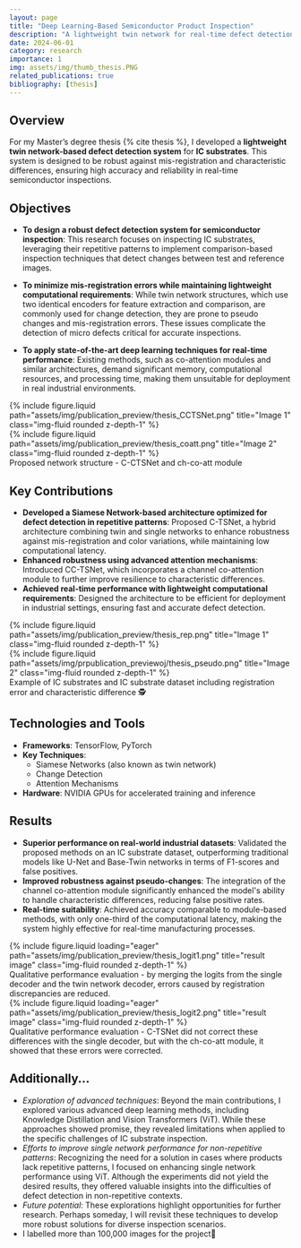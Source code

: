 ```yaml
---
layout: page
title: "Deep Learning-Based Semiconductor Product Inspection"
description: "A lightweight twin network for real-time defect detection in semiconductor IC substrates."
date: 2024-06-01
category: research
importance: 1
img: assets/img/thumb_thesis.PNG
related_publications: true
bibliography: [thesis]
---
```


## Overview

For my Master’s degree thesis {% cite thesis %}, I developed a **lightweight twin network-based defect detection system** for **IC substrates**. This system is designed to be robust against mis-registration and characteristic differences, ensuring high accuracy and reliability in real-time semiconductor inspections.

## Objectives

- **To design a robust defect detection system for semiconductor inspection**: This research focuses on inspecting IC substrates, leveraging their repetitive patterns to implement comparison-based inspection techniques that detect changes between test and reference images.

- **To minimize mis-registration errors while maintaining lightweight computational requirements**: While twin network structures, which use two identical encoders for feature extraction and comparison, are commonly used for change detection, they are prone to pseudo changes and mis-registration errors. These issues complicate the detection of micro defects critical for accurate inspections.

- **To apply state-of-the-art deep learning techniques for real-time performance**: Existing methods, such as co-attention modules and similar architectures, demand significant memory, computational resources, and processing time, making them unsuitable for deployment in real industrial environments.

<div class="row justify-content-center">
  <div class="col-auto">
    {% include figure.liquid path="assets/img/publication_preview/thesis_CCTSNet.png" title="Image 1" class="img-fluid rounded z-depth-1" %}
  </div>
  <div class="col-auto">
    {% include figure.liquid path="assets/img/publication_preview/thesis_coatt.png" title="Image 2" class="img-fluid rounded z-depth-1" %}
  </div>
</div>
<div class="caption">
    Proposed network structure - C-CTSNet and ch-co-att module
    
</div>

## Key Contributions

- **Developed a Siamese Network-based architecture optimized for defect detection in repetitive patterns**: Proposed C-TSNet, a hybrid architecture combining twin and single networks to enhance robustness against mis-registration and color variations, while maintaining low computational latency.
- **Enhanced robustness using advanced attention mechanisms**: Introduced CC-TSNet, which incorporates a channel co-attention module to further improve resilience to characteristic differences.
- **Achieved real-time performance with lightweight computational requirements**: Designed the architecture to be efficient for deployment in industrial settings, ensuring fast and accurate defect detection.

<div class="row justify-content-center">
  <div class="col-auto">
    {% include figure.liquid path="assets/img/publication_preview/thesis_rep.png" title="Image 1" class="img-fluid rounded z-depth-1" %}
  </div>
  <div class="col-auto">
    {% include figure.liquid path="assets/img/prpublication_previewoj/thesis_pseudo.png" title="Image 2" class="img-fluid rounded z-depth-1" %}
  </div>
</div>
<div class="caption">
    Example of IC substrates and IC substrate dataset including registration error and characteristic difference 🕵️
    
</div>

## Technologies and Tools

- **Frameworks**: TensorFlow, PyTorch
- **Key Techniques**:
  - Siamese Networks (also known as twin network)
  - Change Detection
  - Attention Mechanisms
- **Hardware**: NVIDIA GPUs for accelerated training and inference

## Results

- **Superior performance on real-world industrial datasets**: Validated the proposed methods on an IC substrate dataset, outperforming traditional models like U-Net and Base-Twin networks in terms of F1-scores and false positives.
- **Improved robustness against pseudo-changes**: The integration of the channel co-attention module significantly enhanced the model's ability to handle characteristic differences, reducing false positive rates.
- **Real-time suitability**: Achieved accuracy comparable to module-based methods, with only one-third of the computational latency, making the system highly effective for real-time manufacturing processes.

<div class="row">
    <div class="col-sm mt-3 mt-md-0">
        {% include figure.liquid loading="eager" path="assets/img/publication_preview/thesis_logit1.png" title="result image" class="img-fluid rounded z-depth-1" %}
    </div>
</div>
<div class="caption">
    Qualitative performance evaluation - by merging the logits from the single decoder and the twin network decoder, errors caused by registration discrepancies are reduced.
</div>
<div class="row">
    <div class="col-sm mt-3 mt-md-0">
        {% include figure.liquid loading="eager" path="assets/img/publication_preview/thesis_logit2.png" title="result image" class="img-fluid rounded z-depth-1" %}
    </div>
</div>
<div class="caption">
    Qualitative performance evaluation - C-TSNet did not correct these differences with the single decoder, but with the ch-co-att module, it showed that these errors were corrected.
</div>

## Additionally...

- _Exploration of advanced techniques_: Beyond the main contributions, I explored various advanced deep learning methods, including Knowledge Distillation and Vision Transformers (ViT). While these approaches showed promise, they revealed limitations when applied to the specific challenges of IC substrate inspection.
- _Efforts to improve single network performance for non-repetitive patterns_: Recognizing the need for a solution in cases where products lack repetitive patterns, I focused on enhancing single network performance using ViT. Although the experiments did not yield the desired results, they offered valuable insights into the difficulties of defect detection in non-repetitive contexts.
- _Future potential_: These explorations highlight opportunities for further research. Perhaps someday, I will revisit these techniques to develop more robust solutions for diverse inspection scenarios.
- I labelled more than 100,000 images for the project🤪
